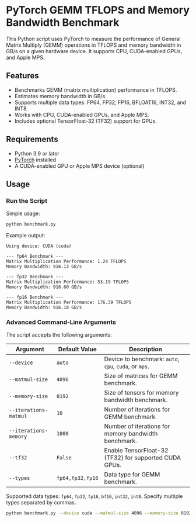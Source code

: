 # PyTorch GEMM TFLOPS and Memory Bandwidth Benchmark

This Python script uses PyTorch to measure the performance of General Matrix Multiply (GEMM) operations in TFLOPS and memory bandwidth in GB/s on a given hardware device. It supports CPU, CUDA-enabled GPUs, and Apple MPS.

## Features

- Benchmarks GEMM (matrix multiplication) performance in TFLOPS.
- Estimates memory bandwidth in GB/s.
- Supports multiple data types: FP64, FP32, FP16, BFLOAT16, INT32, and INT8.
- Works with CPU, CUDA-enabled GPUs, and Apple MPS.
- Includes optional TensorFloat-32 (TF32) support for GPUs.

## Requirements

- Python 3.9 or later
- [PyTorch](https://pytorch.org/get-started/locally/) installed
- A CUDA-enabled GPU or Apple MPS device (optional)

## Usage

### Run the Script

Simple usage:

```bash
python benchmark.py
```

Example output:

```
Using device: CUDA (cuda)

--- fp64 Benchmark ---
Matrix Multiplication Performance: 1.24 TFLOPS
Memory Bandwidth: 916.13 GB/s

--- fp32 Benchmark ---
Matrix Multiplication Performance: 53.19 TFLOPS
Memory Bandwidth: 916.60 GB/s

--- fp16 Benchmark ---
Matrix Multiplication Performance: 176.39 TFLOPS
Memory Bandwidth: 916.18 GB/s
```


### Advanced Command-Line Arguments

The script accepts the following arguments:

| Argument             | Default Value | Description                                                   |
|----------------------|---------------|---------------------------------------------------------------|
| `--device`           | `auto`        | Device to benchmark: `auto`, `cpu`, `cuda`, or `mps`.         |
| `--matmul-size`      | `4096`        | Size of matrices for GEMM benchmark.                         |
| `--memory-size`      | `8192`        | Size of tensors for memory bandwidth benchmark.              |
| `--iterations-matmul`| `10`          | Number of iterations for GEMM benchmark.                     |
| `--iterations-memory`| `1000`        | Number of iterations for memory bandwidth benchmark.         |
| `--tf32`             | `False`       | Enable TensorFloat-32 (TF32) for supported CUDA GPUs.        |
| `--types`            | `fp64,fp32,fp16`  | Data type for GEMM benchmark.                                 |

Supported data types: `fp64`, `fp32`, `fp16`, `bf16`, `int32`, `int8`. Specify multiple types separated by commas.

```bash
python benchmark.py --device cuda --matmul-size 4096 --memory-size 8192 --iterations-matmul 10 --iterations-memory 1000 --tf32 --types fp32,fp16
```
